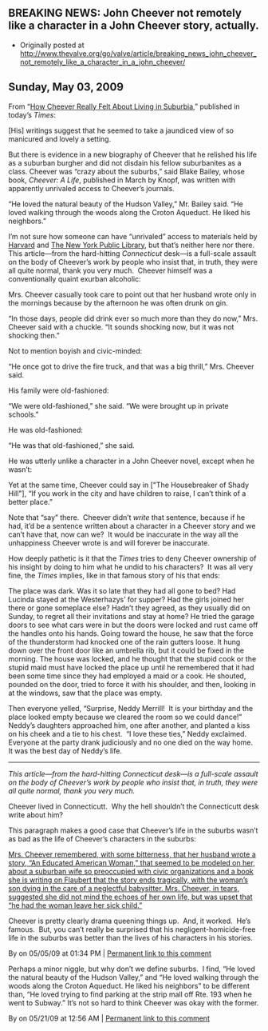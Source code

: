 ## BREAKING NEWS: John Cheever not remotely like a character in a John Cheever story, actually.

 * Originally posted at http://www.thevalve.org/go/valve/article/breaking_news_john_cheever_not_remotely_like_a_character_in_a_john_cheever/

##  Sunday, May 03, 2009 

From “[How Cheever Really Felt About Living in Suburbia](http://www.nytimes.com/2009/05/03/nyregion/connecticut/03cheeverCT.html?pagewanted=1&amp;_r=1),” published in today’s _Times_:

[His] writings suggest that he seemed to take a jaundiced view of so manicured and lovely a setting.

But there is evidence in a new biography of Cheever that he relished his life as a suburban burgher and did not disdain his fellow suburbanites as a class. Cheever was “crazy about the suburbs,” said Blake Bailey, whose book, _Cheever: A Life_, published in March by Knopf, was written with apparently unrivaled access to Cheever’s journals.

“He loved the natural beauty of the Hudson Valley,” Mr. Bailey said. “He loved walking through the woods along the Croton Aqueduct. He liked his neighbors.”

I’m not sure how someone can have “unrivaled” access to materials held by [Harvard](http://oasis.lib.harvard.edu/oasis/deliver/~hou00054) and [The New York Public Library](http://muse.jhu.edu/journals/resources_for_american_literary_study/v027/27.1bosha.html), but that’s neither here nor there.  This article—from the hard-hitting _Connecticut_ desk—is a full-scale assault on the body of Cheever’s work by people who insist that, in truth, they were all quite normal, thank you very much.  Cheever himself was a conventionally quaint exurban alcoholic:

Mrs. Cheever casually took care to point out that her husband wrote only in the mornings because by the afternoon he was often drunk on gin.

“In those days, people did drink ever so much more than they do now,” Mrs. Cheever said with a chuckle. “It sounds shocking now, but it was not shocking then.”

Not to mention boyish and civic-minded:

“He once got to drive the fire truck, and that was a big thrill,” Mrs. Cheever said.

His family were old-fashioned:

“We were old-fashioned,” she said. “We were brought up in private schools.”

He was old-fashioned:

“He was that old-fashioned,” she said.

He was utterly unlike a character in a John Cheever novel, except when he wasn’t:

Yet at the same time, Cheever could say in ["The Housebreaker of Shady Hill"], “If you work in the city and have children to raise, I can’t think of a better place.”

Note that “say” there.  Cheever didn’t _write_ that sentence, because if he had, it’d be a sentence written about a character in a Cheever story and we can’t have that, now can we?  It would be inaccurate in the way all the unhappiness Cheever wrote is and will forever be inaccurate.  

How deeply pathetic is it that the _Times_ tries to deny Cheever ownership of his insight by doing to him what he undid to his characters?  It was all very fine, the _Times_ implies, like in that famous story of his that ends:

The place was dark. Was it so late that they had all gone to bed? Had Lucinda stayed at the Westerhazys’ for supper? Had the girls joined her there or gone someplace else? Hadn’t they agreed, as they usually did on Sunday, to regret all their invitations and stay at home? He tried the garage doors to see what cars were in but the doors were locked and rust came off the handles onto his hands. Going toward the house, he saw that the force of the thunderstorm had knocked one of the rain gutters loose. It hung down over the front door like an umbrella rib, but it could be fixed in the morning. The house was locked, and he thought that the stupid cook or the stupid maid must have locked the place up until he remembered that it had been some time since they had employed a maid or a cook. He shouted, pounded on the door, tried to force it with his shoulder, and then, looking in at the windows, saw that the place was empty.

Then everyone yelled, “Surprise, Neddy Merrill!  It is your birthday and the place looked empty because we cleared the room so we could dance!”  Neddy’s daughters approached him, one after another, and planted a kiss on his cheek and a tie to his chest.  “I love these ties,” Neddy exclaimed.  Everyone at the party drank judiciously and no one died on the way home.  It was the best day of Neddy’s life.

---

_This article—from the hard-hitting Connecticut desk—is a full-scale assault on the body of Cheever’s work by people who insist that, in truth, they were all quite normal, thank you very much._ 

Cheever lived in Connecticutt.  Why the hell shouldn’t the Connecticutt desk write about him?

This paragraph makes a good case that Cheever’s life in the suburbs wasn’t as bad as the life of Cheever’s characters in the suburbs:

[Mrs. Cheever remembered, with some bitterness, that her husband wrote a story, “An Educated American Woman,” that seemed to be modeled on her, about a suburban wife so preoccupied with civic organizations and a book she is writing on Flaubert that the story ends tragically, with the woman’s son dying in the care of a neglectful babysitter. Mrs. Cheever, in tears, suggested she did not mind the echoes of her own life, but was upset that “he had the woman leave her sick child.”](http://www.nytimes.com/2009/05/03/nyregion/connecticut/03cheeverCT.html?pagewanted=1&amp;_r=1)

Cheever is pretty clearly drama queening things up.  And, it worked.  He’s famous.  But, you can’t really be surprised that his negligent-homicide-free life in the suburbs was better than the lives of his characters in his stories.

By  on 05/05/09 at 01:34 PM | [Permanent link to this comment](http://www.thevalve.org/go/valve/article/breaking_news_john_cheever_not_remotely_like_a_character_in_a_john_cheever/#24878)
[]()

Perhaps a minor niggle, but why don’t we define suburbs.  I find, “He loved the natural beauty of the Hudson Valley,” and “He loved walking through the woods along the Croton Aqueduct. He liked his neighbors” to be different than, “He loved trying to find parking at the strip mall off Rte. 193 when he went to Subway.”  It’s not so hard to think Cheever was okay with the former.

By  on 05/21/09 at 12:56 AM | [Permanent link to this comment](http://www.thevalve.org/go/valve/article/breaking_news_john_cheever_not_remotely_like_a_character_in_a_john_cheever/#25013)

